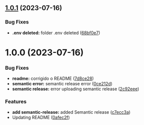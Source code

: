 ## [1.0.1](https://github.com/luvsscorpius/JavaScript-avancado/compare/v1.0.0...v1.0.1) (2023-07-16)


### Bug Fixes

* **.env deleted:** folder .env deleted ([68bf0e7](https://github.com/luvsscorpius/JavaScript-avancado/commit/68bf0e7d7609a9467b85f91ef3db1146680d9f4e))

# 1.0.0 (2023-07-16)


### Bug Fixes

* **readme:** corrigido o README ([7d8ce28](https://github.com/luvsscorpius/JavaScript-avancado/commit/7d8ce28f9b54eee796e0f6eb3a156dafbca69560))
* **semantic error:** semantic release error ([0ce212d](https://github.com/luvsscorpius/JavaScript-avancado/commit/0ce212dfeddd2e61219b8f2e5ce421a1e94df229))
* **semantic release:** error uploading semantic release ([2c92eee](https://github.com/luvsscorpius/JavaScript-avancado/commit/2c92eee69324e63a94e143707a2889e68a9f1030))


### Features

* **add semantic-release:** added Semantic release ([c7ecc3a](https://github.com/luvsscorpius/JavaScript-avancado/commit/c7ecc3a95a70fce246631d3e297e6a505c29ae77))
* Updating README ([0afec2f](https://github.com/luvsscorpius/JavaScript-avancado/commit/0afec2f84b1997da8e4acae9221dcbe6324ffb72))

